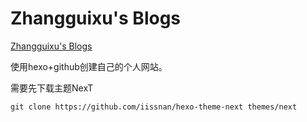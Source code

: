 # Zhangguixu's Blogs

[Zhangguixu's Blogs](https://zhangguixu.github.io/)

使用hexo+github创建自己的个人网站。

需要先下载主题NexT

```shell
git clone https://github.com/iissnan/hexo-theme-next themes/next
```